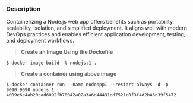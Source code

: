 ### Description

Containerizing a Node.js web app offers benefits such as portability, scalability, isolation, and simplified deployment. It aligns well with modern DevOps practices and enables efficient application development, testing, and deployment workflows.

><b>Create an Image Using the Dockefile</b>

```
$ docker image build -t nodejs:1 .
```

><b> Create a container using above image</b>

```
$ docker container run --name nodeapp1 --restart always -d -p 9090:9090 nodejs:1
4009e6e4ab20cad6092fb70042a02a3a6d44431dd7521c8f3f4d2b43d39f5472
```
